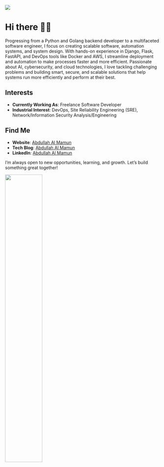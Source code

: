 
![](https://komarev.com/ghpvc/?username=rifat977&style=flat-square)

# Hi there 👋🏻

Progressing from a Python and Golang backend developer to a multifaceted software engineer, I focus on creating scalable software, automation systems, and system design. With hands-on experience in Django, Flask, FastAPI, and DevOps tools like Docker and AWS, I streamline deployment and automation to make processes faster and more efficient. Passionate about AI, cybersecurity, and cloud technologies, I love tackling challenging problems and building smart, secure, and scalable solutions that help systems run more efficiently and perform at their best.

## Interests

- **Currently Working As**: Freelance Software Developer
- **Industrial Interest**: DevOps, Site Reliability Engineering (SRE), Network/Information Security Analysis/Engineering

## Find Me
- **Website**: [Abdullah Al Mamun](https://abdullah-al-mamun-rifat.vercel.app)
- **Tech Blog**: [Abdullah Al Mamun](https://dev.to/rifat977)
- **LinkedIn**: [Abdullah Al Mamun](https://www.linkedin.com/in/rifat977)

I’m always open to new opportunities, learning, and growth. Let’s build something great together!

<img  src="https://github-readme-streak-stats.herokuapp.com/?user=rifat977&theme=tokyonight&hide_border=true" width="49%" >



